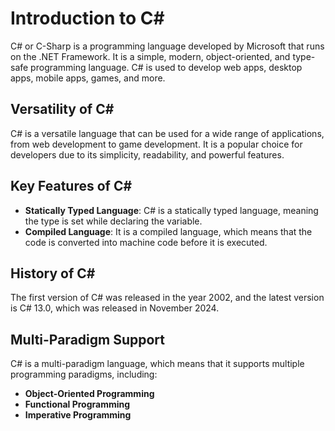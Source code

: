 # Introduction to C#

C# or C-Sharp is a programming language developed by Microsoft that runs on the .NET Framework. It is a simple, modern, object-oriented, and type-safe programming language. C# is used to develop web apps, desktop apps, mobile apps, games, and more.

## Versatility of C#

C# is a versatile language that can be used for a wide range of applications, from web development to game development. It is a popular choice for developers due to its simplicity, readability, and powerful features.

## Key Features of C#

- **Statically Typed Language**: C# is a statically typed language, meaning the type is set while declaring the variable.
- **Compiled Language**: It is a compiled language, which means that the code is converted into machine code before it is executed.

## History of C#

The first version of C# was released in the year 2002, and the latest version is C# 13.0, which was released in November 2024.

## Multi-Paradigm Support

C# is a multi-paradigm language, which means that it supports multiple programming paradigms, including:

- **Object-Oriented Programming**
- **Functional Programming**
- **Imperative Programming**
